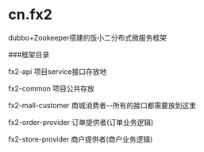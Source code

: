 # cn.fx2
dubbo+Zookeeper搭建的饭小二分布式微服务框架

###框架目录

fx2-api  项目service接口存放地

fx2-common 项目公共存放

fx2-mall-customer 商城消费者--所有的接口都需要放到这里

fx2-order-provider 订单提供者(订单业务逻辑)

fx2-store-provider 商户提供者(商户业务逻辑)
